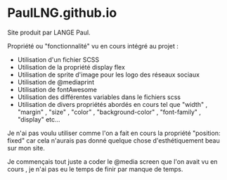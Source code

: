 # PaulLNG.github.io

Site produit par LANGE Paul.


Propriété ou "fonctionnalité" vu en cours intégré au projet : 

- Utilisation d'un fichier SCSS
- Utilisation de la propriété display flex
- Utilisation de sprite d'image pour les logo des réseaux sociaux 
- Utilisation de @mediaprint
- Utilisation de fontAwesome 
- Utilisation des différentes variables dans le fichiers scss
- Utilisation de divers propriétés abordés en cours tel que "width" , "margin" , "size" , "color" , "background-color" , "font-family" , "display" etc...

Je n'ai pas voulu utiliser comme l'on a fait en cours la propriété "position: fixed" car cela n'aurais pas donné quelque chose d'esthétiquement beau sur mon site. 

Je commençais tout juste a coder le @media screen que l'on avait vu en cours , je n'ai pas eu le temps de finir par manque de temps. 

